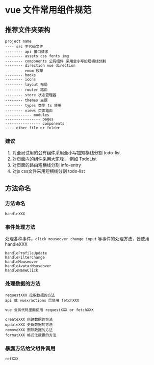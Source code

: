 # vue 文件常用组件规范


## 推荐文件夹架构

```
project name
---- src 主代码文件
-------- api 接口请求
-------- assets css fonts img
-------- components 公有组件 采用全小写加短横线分割
-------- direction vue direction
-------- enum 枚举
-------- hooks
-------- icons
-------- layout 布局
-------- router 路由
-------- store 状态管理器
-------- themes 主题
-------- types 类型 ts 使用
-------- views 页面路由
------------ modules
---------------- pages
---------------- components
---- other file or folder
```

### 建议

1. 对全局试用的公有组件采用全小写加短横线分割 todo-list
2. 对页面内的组件采用大驼峰， 例如 TodoList
3. 对页面的路由短横线分割 info-entry
4. 对js css文件采用短横线分割 todo-list

## 方法命名

### 方法命名

`handleXXX`

### 事件处理方法

处理各种事件，`click mouseover change input` 等事件的处理方法，皆使用 handleXXX

```
handleProfileUpdate
handleFilterChange
handleMouseover
handleAvatarMouseover
handleNameClick
```

### 处理数据的方法

```
requestXXX 拉取数据的方法
api 或 vuex/actions 层使用 fetchXXX

vue 业务代码里面使用 requestXXX or fetchXXX

createXXX 创建数据的方法
updateXXX 更新数据的方法
removeXXX 删除数据的方法
formatXXX 格式化数据的方法
```

### 暴露方法给父组件调用

```
refXXX
```
